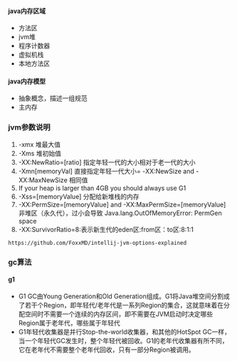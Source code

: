 #### java内存区域
- 方法区
- jvm堆
- 程序计数器
- 虚拟机栈
- 本地方法区
#### java内存模型
- 抽象概念，描述一组规范
- 主内存

### jvm参数说明
1. -xmx 堆最大值
2. -Xms 堆初始值
3. -XX:NewRatio=[ratio] 指定年轻一代的大小相对于老一代的大小
4. -Xmn[memoryVal] 直接指定年轻一代大小= -XX:NewSize and -XX:MaxNewSize 相同值
5. If your heap is larger than 4GB you should always use G1
6. -Xss=[memoryValue] 分配给新堆栈的内存
7. -XX:PermSize=[memoryValue] and -XX:MaxPermSize=[memoryValue] 非堆区（永久代），过小会导致 Java.lang.OutOfMemoryError: PermGen space
8. -XX:SurvivorRatio=8:表示新生代的eden区:from区：to区:8:1:1

  ```$xslt
https://github.com/FoxxMD/intellij-jvm-options-explained
```

### gc算法
#### g1
- G1 GC由Young Generation和Old Generation组成。G1将Java堆空间分割成了若干个Region，即年轻代/老年代是一系列Region的集合，这就意味着在分配空间时不需要一个连续的内存区间，即不需要在JVM启动时决定哪些Region属于老年代，哪些属于年轻代
- G1年轻代收集器是并行Stop-the-world收集器，和其他的HotSpot GC一样，当一个年轻代GC发生时，整个年轻代被回收。G1的老年代收集器有所不同，它在老年代不需要整个老年代回收，只有一部分Region被调用。
